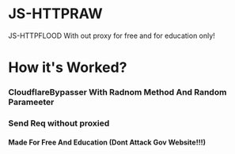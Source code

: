 # JS-HTTPRAW
JS-HTTPFLOOD With out proxy for free and for education only!

<h1>How it's Worked?
<h3> CloudflareBypasser With Radnom Method And Random Parameeter
<h3> Send Req without proxied
<h4> Made For Free And Education (Dont Attack Gov Website!!!)
